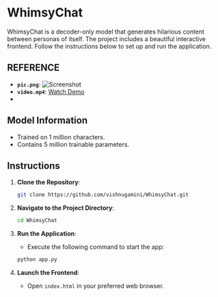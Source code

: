 # WhimsyChat

WhimsyChat is a decoder-only model that generates hilarious content between personas of itself. The project includes a beautiful interactive frontend. Follow the instructions below to set up and run the application.

## REFERENCE

- **`pic.png`**: ![Screenshot](assets/pic-1.png)
- **`video.mp4`**: [Watch Demo](assets/video%20-%201.mp4)
- 
## Model Information

- Trained on 1 million characters.
- Contains 5 million trainable parameters.


## Instructions

1. **Clone the Repository**:
    ```sh
    git clone https://github.com/vishnugamini/WhimsyChat.git
    ```

2. **Navigate to the Project Directory**:
    ```sh
    cd WhimsyChat
    ```

3. **Run the Application**:
    - Execute the following command to start the app:
    ```sh
    python app.py
    ```

4. **Launch the Frontend**:
    - Open `index.html` in your preferred web browser.





